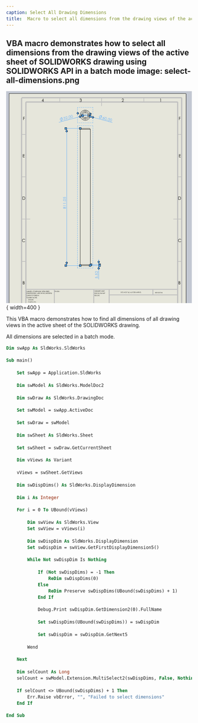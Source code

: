 ```yaml
---
caption: Select All Drawing Dimensions
title:  Macro to select all dimensions from the drawing views of the active sheet of SOLIDWORKS drawing
---
```

 VBA macro demonstrates how to select all dimensions from the drawing views of the active sheet of SOLIDWORKS drawing using SOLIDWORKS API in a batch mode
image: select-all-dimensions.png
---
![All dimensions selected in the drawing views](select-all-dimensions.png){ width=400 }

This VBA macro demonstrates how to find all dimensions of all drawing views in the active sheet of the SOLIDWORKS drawing.

All dimensions are selected in a batch mode.

~~~ vb
Dim swApp As SldWorks.SldWorks

Sub main()

    Set swApp = Application.SldWorks
    
    Dim swModel As SldWorks.ModelDoc2
    
    Dim swDraw As SldWorks.DrawingDoc
    
    Set swModel = swApp.ActiveDoc
    
    Set swDraw = swModel
    
    Dim swSheet As SldWorks.Sheet
    
    Set swSheet = swDraw.GetCurrentSheet
    
    Dim vViews As Variant
    
    vViews = swSheet.GetViews
    
    Dim swDispDims() As SldWorks.DisplayDimension
    
    Dim i As Integer
    
    For i = 0 To UBound(vViews)
        
        Dim swView As SldWorks.View
        Set swView = vViews(i)
        
        Dim swDispDim As SldWorks.DisplayDimension
        Set swDispDim = swView.GetFirstDisplayDimension5()
        
        While Not swDispDim Is Nothing
        
            If (Not swDispDims) = -1 Then
                ReDim swDispDims(0)
            Else
                ReDim Preserve swDispDims(UBound(swDispDims) + 1)
            End If
            
            Debug.Print swDispDim.GetDimension2(0).FullName
            
            Set swDispDims(UBound(swDispDims)) = swDispDim
            
            Set swDispDim = swDispDim.GetNext5
        
        Wend
        
    Next
    
    Dim selCount As Long
    selCount = swModel.Extension.MultiSelect2(swDispDims, False, Nothing)
    
    If selCount <> UBound(swDispDims) + 1 Then
        Err.Raise vbError, "", "Failed to select dimensions"
    End If
    
End Sub
~~~

